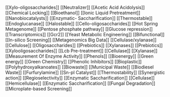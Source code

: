 [[Xylo-oligosaccharides]]
[[Neutralizer]]
[[Acetic Acid Acidolysis]]
[[Chemical Locking]]
[[Bioethanol]]
[[Ionic Liquid Pretreatment]]
[[Nanobiocatalysts]]
[[Enzymatic- Saccharification]]
[[Thermostable]]
[[Endoglucanase]]
[[Halostable]]
[[Cello-oligosaccharides]]
[[Hot Spring Metagenome]]
[[Pentose phosphate pathway]]
[[Glucose repression]]
[[Transcriptomics]]
[[Gcr2]]
[[Yeast Metabolic Engineering]]
[[Bifunctional]]
[[In-silico Screening]]
[[Metagenomics Big Data]]
[[Cellulase/xylanase]]
[[Cellulose]]
[[Oligosaccharides]]
[[Prebiotics]]
[[Xylanases]]
[[Prebiotics]]
[[Xylooligosaccharides]]
[[Lcb Pre-treatment]]
[[Cellulase]]
[[Xylanase]]
[[Measurement Of Enzyme Activity]]
[[Phenols]]
[[Bioenergy]]
[[Green energy]]
[[Green Chemistry]]
[[Phenolic Inhibitors]]
[[Bioplastic]]
[[Polyhydroxyalkanoates]]
[[Biowaste]]
[[Municipal Waste]]
[[Biodiesel Waste]]
[[Furfurylamine]]
[[Sn-pl Catalyst]]
[[Thermostability]]
[[Synergistic action]]
[[Regioselectivity]]
[[Enzymatic Saccharification]]
[[Cellulase]]
[[Hemicellulase]]
[[Enzymatic Saccharification]]
[[Fungal Degradation]]
[[Microplate-based Screening]]
